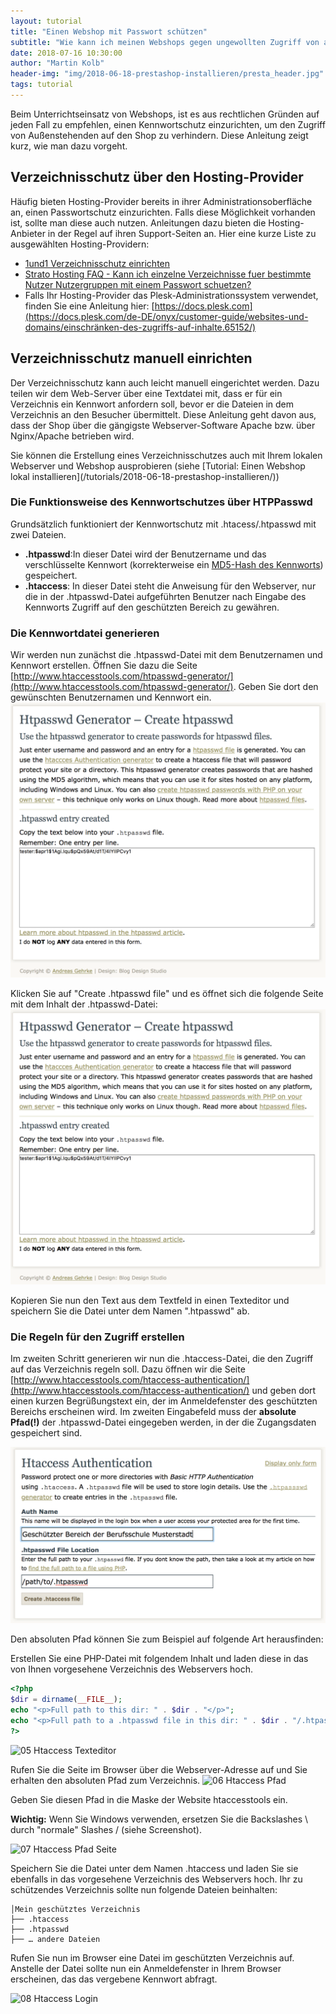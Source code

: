 ```yaml
---
layout: tutorial
title: "Einen Webshop mit Passwort schützen"
subtitle: "Wie kann ich meinen Webshops gegen ungewollten Zugriff von außen schützen? [DE]"
date: 2018-07-16 10:30:00
author: "Martin Kolb"
header-img: "img/2018-06-18-prestashop-installieren/presta_header.jpg"
tags: tutorial
---
```


Beim Unterrichtseinsatz von Webshops, ist es aus rechtlichen Gründen auf jeden Fall zu empfehlen, einen Kennwortschutz einzurichten, um den Zugriff von Außenstehenden auf den Shop zu verhindern. Diese Anleitung zeigt kurz, wie man dazu vorgeht.

## Verzeichnisschutz über den Hosting-Provider
Häufig bieten Hosting-Provider bereits in ihrer Administrationsoberfläche an, einen Passwortschutz einzurichten. Falls diese Möglichkeit vorhanden ist, sollte man diese auch nutzen. Anleitungen dazu bieten die Hosting-Anbieter in der Regel auf ihren Support-Seiten an. Hier eine kurze Liste zu ausgewählten Hosting-Providern:

* [1und1 Verzeichnisschutz einrichten](https://hilfe-center.1und1.de/hosting/1und1-webhosting-c10085285/webspace-und-zugaenge-c10085091/verzeichnisschutz-c10085367/verzeichnisschutz-im-1und1-control-center-einrichten-a10790593.html)
* [Strato Hosting FAQ - Kann ich einzelne Verzeichnisse fuer bestimmte Nutzer Nutzergruppen mit einem Passwort schuetzen?](https://www.strato.de/faq/article/818/Kann-ich-einzelne-Verzeichnisse-fuer-bestimmte-Nutzer-Nutzergruppen-mit-einem-Passwort-schuetzen.html)
* Falls Ihr Hosting-Provider das Plesk-Administrationssystem verwendet, finden Sie eine Anleitung hier: [https://docs.plesk.com](https://docs.plesk.com/de-DE/onyx/customer-guide/websites-und-domains/einschränken-des-zugriffs-auf-inhalte.65152/)

## Verzeichnisschutz manuell einrichten
Der Verzeichnisschutz kann auch leicht manuell eingerichtet werden. Dazu teilen wir dem Web-Server über eine Textdatei mit, dass er für ein Verzeichnis ein Kennwort anfordern soll, bevor er die Dateien in dem Verzeichnis an den Besucher übermittelt. Diese Anleitung geht davon aus, dass der Shop über die gängigste Webserver-Software Apache bzw. über Nginx/Apache betrieben wird.

<div class='alert-info' markdown='1'>
Sie können die Erstellung eines Verzeichnisschutzes auch mit Ihrem lokalen Webserver und Webshop ausprobieren (siehe [Tutorial: Einen Webshop lokal installieren](/tutorials/2018-06-18-prestashop-installieren/))
</div>

### Die Funktionsweise des Kennwortschutzes über HTPPasswd
Grundsätzlich funktioniert der Kennwortschutz mit .htacess/.htpasswd mit zwei Dateien.

* **.htpasswd**:In dieser Datei wird der Benutzername und das verschlüsselte Kennwort (korrekterweise ein [MD5-Hash des Kennworts](https://de.wikipedia.org/wiki/Message-Digest_Algorithm_5)) gespeichert.
* **.htaccess**: In dieser Datei steht die Anweisung für den Webserver, nur die in der .htpasswd-Datei aufgeführten Benutzer nach Eingabe des Kennworts Zugriff auf den geschützten Bereich zu gewähren.

### Die Kennwortdatei generieren
Wir werden nun zunächst die .htpasswd-Datei mit dem Benutzernamen und Kennwort erstellen. Öffnen Sie dazu die Seite [http://www.htaccesstools.com/htpasswd-generator/](http://www.htaccesstools.com/htpasswd-generator/). Geben Sie dort den gewünschten Benutzernamen und Kennwort ein.
![02 Htaccess Fertig](/img/2018-07-17-verzeichnis-schutz-erstellen/02-htpasswd-fertig.png)

Klicken Sie auf "Create .htpasswd file" und es öffnet sich die folgende Seite mit dem Inhalt der .htpasswd-Datei: 
![02 Htaccess Fertig](/img/2018-07-17-verzeichnis-schutz-erstellen/02-htpasswd-fertig.png)

Kopieren Sie nun den Text aus dem Textfeld in einen Texteditor und speichern Sie die Datei unter dem Namen ".htpasswd" ab.

### Die Regeln für den Zugriff erstellen
Im zweiten Schritt generieren wir nun die .htaccess-Datei, die den Zugriff auf das Verzeichnis regeln soll. Dazu öffnen wir die Seite [http://www.htaccesstools.com/htaccess-authentication/](http://www.htaccesstools.com/htaccess-authentication/) und geben dort einen kurzen Begrüßungstext ein, der im Anmeldefenster des geschützten Bereichs erscheinen wird. Im zweiten Eingabefeld muss der **absolute Pfad(!)** der .htpasswd-Datei eingegeben werden, in der die Zugangsdaten gespeichert sind.

![04 Htaccess Erstellen](/img/2018-07-17-verzeichnis-schutz-erstellen/04-htaccess-erstellen.png)

<div class='alert-info' markdown='1'>
Den absoluten Pfad können Sie zum Beispiel auf folgende Art herausfinden:

Erstellen Sie eine PHP-Datei mit folgendem Inhalt und laden diese in das von Ihnen vorgesehene Verzeichnis des Webservers hoch.

``` php
<?php
$dir = dirname(__FILE__);
echo "<p>Full path to this dir: " . $dir . "</p>";
echo "<p>Full path to a .htpasswd file in this dir: " . $dir . "/.htpasswd" . "</p>";
?>
````
![05 Htaccess Texteditor](/img/2018-07-17-verzeichnis-schutz-erstellen/05-htaccess-texteditor.png)
</div>

Rufen Sie die Seite im Browser über die Webserver-Adresse auf und Sie erhalten den absoluten Pfad zum Verzeichnis.
![06 Htaccess Pfad](/img/2018-07-17-verzeichnis-schutz-erstellen/06-htaccess-pfad.png)

Geben Sie diesen Pfad in die Maske der Website htaccesstools ein.

**Wichtig:** Wenn Sie Windows verwenden, ersetzen Sie die Backslashes \ durch "normale" Slashes / (siehe Screenshot).

![07 Htaccess Pfad Seite](/img/2018-07-17-verzeichnis-schutz-erstellen/07-htaccess-pfad-seite.png)

Speichern Sie die Datei unter dem Namen .htaccess und laden Sie sie ebenfalls in das vorgesehene Verzeichnis des Webservers hoch. Ihr zu schützendes Verzeichnis sollte nun folgende Dateien beinhalten:

```
│Mein geschütztes Verzeichnis
├── .htaccess
├── .htpasswd
├── … andere Dateien
```

Rufen Sie nun im Browser eine Datei im geschützten Verzeichnis auf. Anstelle der Datei sollte nun ein Anmeldefenster in Ihrem Browser erscheinen, das das vergebene Kennwort abfragt.

![08 Htaccess Login](/img/2018-07-17-verzeichnis-schutz-erstellen/08-htaccess-login.png)